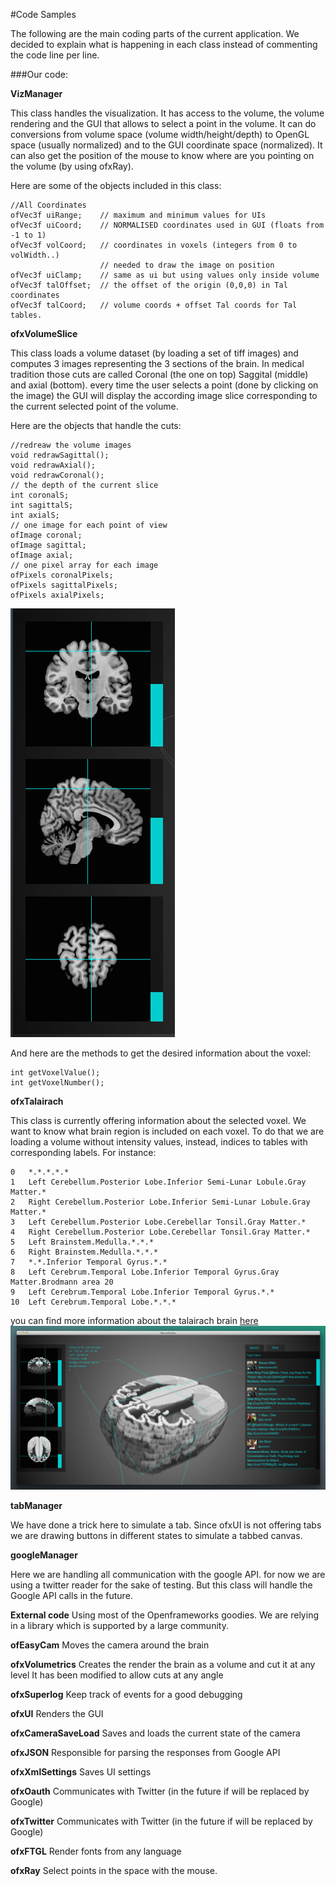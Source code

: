 #Code Samples

The following are the main coding parts of the current application.
We decided to explain what is happening in each class instead of commenting the code line per line.

###Our code:

**VizManager**

This class handles the visualization. It has access to the volume, the volume rendering and the GUI that allows to select a point in the volume. It can do conversions from volume space (volume width/height/depth) to OpenGL space (usually normalized) and to the GUI coordinate space (normalized). 
It can also get the position of the mouse to know where are you pointing on the volume (by using ofxRay).

Here are some of the objects included in this class:
	
	//All Coordinates
	ofVec3f	uiRange;	// maximum and minimum values for UIs
	ofVec3f uiCoord;	// NORMALISED coordinates used in GUI (floats from -1 to 1)
	ofVec3f volCoord;	// coordinates in voxels (integers from 0 to volWidth..)
						// needed to draw the image on position
	ofVec3f uiClamp;	// same as ui but using values only inside volume
	ofVec3f talOffset;	// the offset of the origin (0,0,0) in Tal coordinates
	ofVec3f talCoord;	// volume coords + offset Tal coords for Tal tables.


**ofxVolumeSlice**

This class loads a volume dataset (by loading a set of tiff images) and computes 3 images representing the 3 sections of the brain. In medical tradition those cuts are called Coronal (the one on top) Saggital (middle) and axial (bottom). every time the user selects a point (done by clicking on the image) the GUI will display the according image slice corresponding to the current selected point of the volume.

Here are the objects that handle the cuts:

	//redreaw the volume images
	void redrawSagittal();
	void redrawAxial();
	void redrawCoronal();
	// the depth of the current slice
	int coronalS;
	int sagittalS;
	int axialS;
	// one image for each point of view
	ofImage coronal;
	ofImage sagittal;
	ofImage axial;
	// one pixel array for each image
	ofPixels coronalPixels;
	ofPixels sagittalPixels;
	ofPixels axialPixels;
![VolumeSlice_GUI](../project_images/VolumeSlice_GUI.png?raw=true "VolumeSlice_GUI")

And here are the methods to get the desired information about the voxel:

	int getVoxelValue();
	int getVoxelNumber();

**ofxTalairach**

This class is currently offering information about the selected voxel. We want to know what brain region is included on each voxel. To do that we are loading a volume without intensity values, instead, indices to tables with corresponding labels. For instance:

	0	*.*.*.*.*
	1	Left Cerebellum.Posterior Lobe.Inferior Semi-Lunar Lobule.Gray Matter.*
	2	Right Cerebellum.Posterior Lobe.Inferior Semi-Lunar Lobule.Gray Matter.*
	3	Left Cerebellum.Posterior Lobe.Cerebellar Tonsil.Gray Matter.*
	4	Right Cerebellum.Posterior Lobe.Cerebellar Tonsil.Gray Matter.*
	5	Left Brainstem.Medulla.*.*.*
	6	Right Brainstem.Medulla.*.*.*
	7	*.*.Inferior Temporal Gyrus.*.*
	8	Left Cerebrum.Temporal Lobe.Inferior Temporal Gyrus.Gray Matter.Brodmann area 20
	9	Left Cerebrum.Temporal Lobe.Inferior Temporal Gyrus.*.*
	10	Left Cerebrum.Temporal Lobe.*.*.*



you can find more information about the talairach brain [here](http://www.talairach.org)
![talairach_brain](../project_images/talairach_brain.png?raw=true "talairach_brain")

**tabManager**

We have done a trick here to simulate a tab. Since ofxUI is not offering tabs we are drawing buttons in different states to simulate a tabbed canvas.

**googleManager**

Here we are handling all communication with the google API. for now we are using a twitter reader for the sake of testing. But this class will handle the Google API calls in the future.

**External code**
Using most of the Openframeworks goodies.
We are relying in a library which is supported by a large community.

**ofEasyCam**
Moves the camera around the brain

**ofxVolumetrics**
Creates the render the brain as a volume and cut it at any level
It has been modified to allow cuts at any angle

**ofxSuperlog**
Keep track of events for a good debugging

**ofxUI**
Renders the GUI

**ofxCameraSaveLoad**
Saves and loads the current state of the camera

**ofxJSON**
Responsible for parsing the responses from Google API

**ofxXmlSettings**
Saves UI settings

**ofxOauth**
Communicates with Twitter (in the future if will be replaced by Google)

**ofxTwitter**
Communicates with Twitter (in the future if will be replaced by Google)

**ofxFTGL**
Render fonts from any language

**ofxRay**
Select points in the space with the mouse.
























